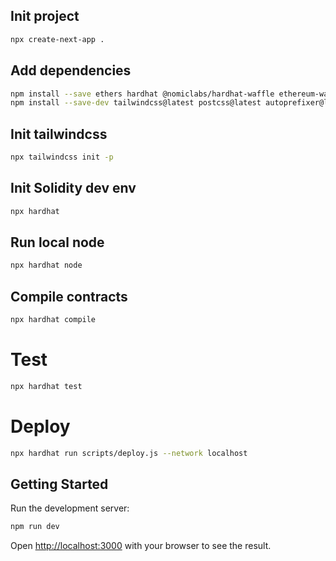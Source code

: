 ## Init project
```bash
npx create-next-app .
```

## Add dependencies
```bash
npm install --save ethers hardhat @nomiclabs/hardhat-waffle ethereum-waffle chai @nomiclabs/hardhat-ethers @openzeppelin/contracts axios ipfs-http-client web3modal
npm install --save-dev tailwindcss@latest postcss@latest autoprefixer@latest
```

## Init tailwindcss
```bash
npx tailwindcss init -p
```

## Init Solidity dev env
```bash
npx hardhat
```

## Run local node
```bash
npx hardhat node
```

## Compile contracts
```bash
npx hardhat compile
```
# Test
```bash
npx hardhat test
```

# Deploy
```bash
npx hardhat run scripts/deploy.js --network localhost
```

## Getting Started
Run the development server:

```bash
npm run dev
```

Open [http://localhost:3000](http://localhost:3000) with your browser to see the result.
